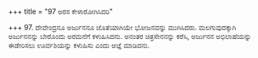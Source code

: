 +++
title = "97 ಅರಸ ಕೇಳಾರೋಗಿಸಿದರಿ"

+++
97. ದೇವೇಂದ್ರನೂ ಅರ್ಜುನನೂ ಜೊತೆಯಾಗಿಯೇ ಭೋಜನವನ್ನು ಮುಗಿಸಿದರು. ಮಲಗುವುದಕ್ಕಾಗಿ ಅರ್ಜುನನನ್ನು ಬೇರೊಂದು ಅರಮನೆಗೆ ಕಳುಹಿಸಿದನು. ಅನಂತರ ಚಿತ್ರಸೇನನನ್ನು ಕರೆಸಿ, ಅರ್ಜುನನ ಅಭಿಲಾಷೆಯನ್ನು ಈಡೇರಿಸಲು ಊರ್ವಶಿಯನ್ನು ಕಳುಹಿಸು ಎಂದು ಆಜ್ಞೆ ಮಾಡಿದನು.